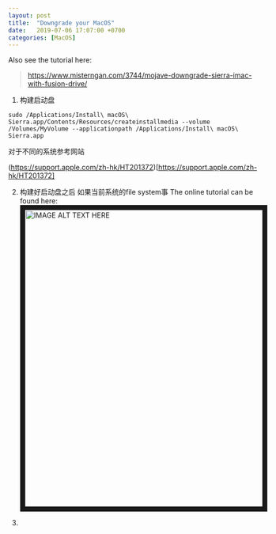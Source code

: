 ```yaml
---
layout: post
title:  "Downgrade your MacOS"
date:   2019-07-06 17:07:00 +0700
categories: [MacOS]
---
```

Also see the tutorial here: 

>https://www.misterngan.com/3744/mojave-downgrade-sierra-imac-with-fusion-drive/

1. 构建启动盘

`sudo /Applications/Install\ macOS\ Sierra.app/Contents/Resources/createinstallmedia --volume /Volumes/MyVolume --applicationpath /Applications/Install\ macOS\ Sierra.app`

对于不同的系统参考网站

(https://support.apple.com/zh-hk/HT201372)[https://support.apple.com/zh-hk/HT201372]


2. 构建好启动盘之后 
如果当前系统的file system事
The online tutorial can be found here:
<a href="https://www.youtube.com/watch?v=mYDeMPmpV9M" target="_blank"><img src="http://img.youtube.com/vi/mYDeMPmpV9M/0.jpg" alt="IMAGE ALT TEXT HERE" width="800" height="600" border="10" /></a>

3. 


